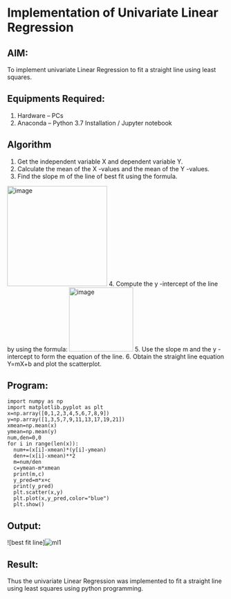 # Implementation of Univariate Linear Regression
## AIM:
To implement univariate Linear Regression to fit a straight line using least squares.

## Equipments Required:
1. Hardware – PCs
2. Anaconda – Python 3.7 Installation / Jupyter notebook

## Algorithm
1. Get the independent variable X and dependent variable Y.
2. Calculate the mean of the X -values and the mean of the Y -values.
3. Find the slope m of the line of best fit using the formula. 
<img width="231" alt="image" src="https://user-images.githubusercontent.com/93026020/192078527-b3b5ee3e-992f-46c4-865b-3b7ce4ac54ad.png">
4. Compute the y -intercept of the line by using the formula:
<img width="148" alt="image" src="https://user-images.githubusercontent.com/93026020/192078545-79d70b90-7e9d-4b85-9f8b-9d7548a4c5a4.png">
5. Use the slope m and the y -intercept to form the equation of the line.
6. Obtain the straight line equation Y=mX+b and plot the scatterplot.

## Program:
```
import numpy as np
import matplotlib.pyplot as plt
x=np.array([0,1,2,3,4,5,6,7,8,9])
y=np.array([1,3,5,7,9,11,13,17,19,21])
xmean=np.mean(x)
ymean=np.mean(y)
num,den=0,0
for i in range(len(x)):
  num+=(x[i]-xmean)*(y[i]-ymean)
  den+=(x[i]-xmean)**2
  m=num/den
  c=ymean-m*xmean
  print(m,c)
  y_pred=m*x+c
  print(y_pred)
  plt.scatter(x,y)
  plt.plot(x,y_pred,color="blue")
  plt.show()
```
## Output:
![best fit line]![ml1](https://github.com/aryabaisakhiya/Find-the-best-fit-line-using-Least-Squares-Method/assets/119393645/8d7a7c39-f7a3-4a04-aa2b-8b11d6e815e7)



## Result:
Thus the univariate Linear Regression was implemented to fit a straight line using least squares using python programming.
